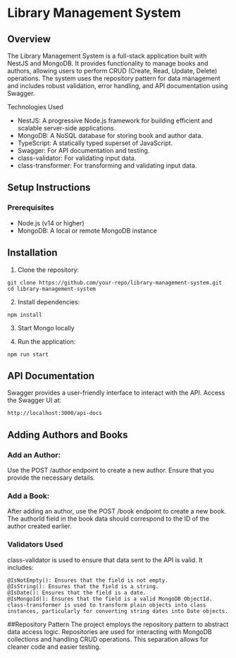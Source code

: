 # Library Management System

## Overview

The Library Management System is a full-stack application built with NestJS and MongoDB. It provides functionality to manage books and authors, allowing users to perform CRUD (Create, Read, Update, Delete) operations. The system uses the repository pattern for data management and includes robust validation, error handling, and API documentation using Swagger.

Technologies Used
- NestJS: A progressive Node.js framework for building efficient and scalable server-side applications.
- MongoDB: A NoSQL database for storing book and author data.
- TypeScript: A statically typed superset of JavaScript.
- Swagger: For API documentation and testing.
- class-validator: For validating input data.
- class-transformer: For transforming and validating input data.

## Setup Instructions
### Prerequisites
- Node.js (v14 or higher)
- MongoDB: A local or remote MongoDB instance

## Installation

1. Clone the repository:
``` 
git clone https://github.com/your-repo/library-management-system.git
cd library-management-system
```

2. Install dependencies:

```
npm install

```

3. Start Mongo locally

4. Run the application:
```
npm run start

```

## API Documentation
Swagger provides a user-friendly interface to interact with the API. Access the Swagger UI at:

```
http://localhost:3000/api-docs

```


 ## Adding Authors and Books
### Add an Author:

Use the POST /author endpoint to create a new author. Ensure that you provide the necessary details.

### Add a Book:

After adding an author, use the POST /book endpoint to create a new book. The authorId field in the book data should correspond to the ID of the author created earlier.

### Validators Used
class-validator is used to ensure that data sent to the API is valid. It includes:
```
@IsNotEmpty(): Ensures that the field is not empty.
@IsString(): Ensures that the field is a string.
@IsDate(): Ensures that the field is a date.
@IsMongoId(): Ensures that the field is a valid MongoDB ObjectId.
class-transformer is used to transform plain objects into class instances, particularly for converting string dates into Date objects.
```
##Repository Pattern
The project employs the repository pattern to abstract data access logic. Repositories are used for interacting with MongoDB collections and handling CRUD operations. This separation allows for cleaner code and easier testing.

